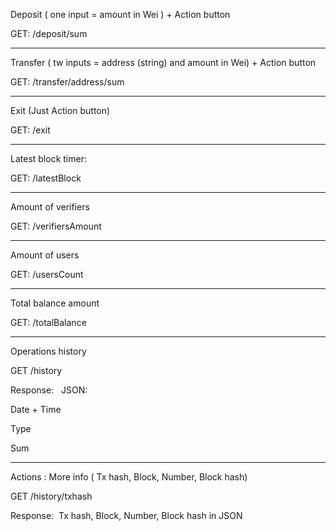 Deposit  ( one input = amount in Wei ) + Action button

GET: /deposit/sum

---

Transfer ( tw inputs = address (string) and amount in Wei) + Action button

GET: /transfer/address/sum

---

Exit (Just  Action button)

GET: /exit

---

Latest block timer:

GET: /latestBlock

---

Amount of verifiers

GET: /verifiersAmount

---

Amount of users

GET: /usersCount

---

Total balance amount

GET: /totalBalance

---

Operations history

GET /history

Response:   JSON:

Date + Time

Type 

Sum

---

Actions : More info ( Tx hash, Block, Number, Block hash)

GET /history/txhash

Response: 
 Tx hash, Block, Number, Block hash in JSON

